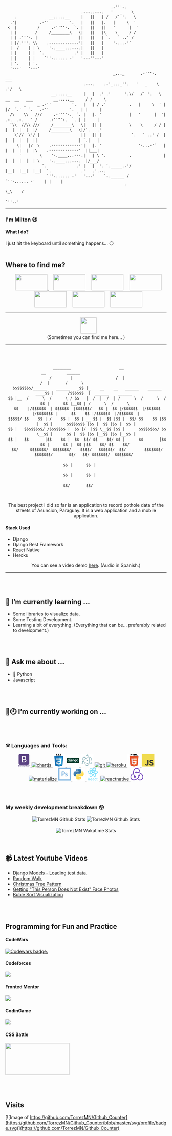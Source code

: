 
     
                                                  .-'''-.              
                                     .---..---.   '   _    \            
        .              __.....__     |   ||   | /   /` '.   \           
      .'|          .-''         '.   |   ||   |.   |     \  '           
     <  |         /     .-''"'-.  `. |   ||   ||   '      |  '          
      | |        /     /________\   \|   ||   |\    \     / /           
      | | .'''-. |                  ||   ||   | `.   ` ..' /            
      | |/.'''. \\    .-------------'|   ||   |    '-...-'`             
      |  /    | | \    '-.____...---.|   ||   |                         
      | |     | |  `.             .' |   ||   |                         
      | |     | |    `''-...... -'   '---''---'                         
      | '.    | '.                                                      
      '---'   '---'                                                     
                                                   _..._       .-'''-.                                            ___   
                                      .---.    .-'_..._''.   '   _    \                                       .'/   \  
                        __.....__     |   |  .' .'      '.\/   /` '.   \  __  __   ___         __.....__     / /     \ 
            _     _ .-''         '.   |   | / .'          .   |     \  ' |  |/  `.'   `.   .-''         '.   | |     | 
      /\    \\   ///     .-''"'-.  `. |   |. '            |   '      |  '|   .-.  .-.   ' /     .-''"'-.  `. | |     | 
      `\\  //\\ ///     /________\   \|   || |            \    \     / / |  |  |  |  |  |/     /________\   \|/`.   .' 
        \`//  \'/ |                  ||   || |             `.   ` ..' /  |  |  |  |  |  ||                  | `.|   |  
         \|   |/  \    .-------------'|   |. '                '-...-'`   |  |  |  |  |  |\    .-------------'  ||___|  
          '        \    '-.____...---.|   | \ '.          .              |  |  |  |  |  | \    '-.____...---.  |/___/  
                    `.             .' |   |  '. `._____.-'/              |__|  |__|  |__|  `.             .'   .'.--.  
                      `''-...... -'   '---'    `-.______ /                                   `''-...... -'    | |    | 
                                                        `                                                     \_\    / 
                                                                                                               `''--'  


---
    
    
 
                                                                                                               
   ### I'm Milton 😃
   #### What I do?
I just hit the keyboard until something happens... 😏
<br />
<br />

## Where to find me?


<div align="center">
<a href = 'https://codesandbox.io/u/TorrezMN'>
 <img src="https://cdn.iconscout.com/icon/free/png-256/code-sandbox-3626923-3029331.png"  width="100" height="50" style="margin-left:15px;" >
</a>  
<a href = 'https://www.kaggle.com/torrezmn'><img src="https://upload.wikimedia.org/wikipedia/commons/7/7c/Kaggle_logo.png"  width="100" height="50" style="margin-left:15px;" ></a>
<a href = 'https://dev.to/torrezmn'><img src="https://prepr.org/wp-content/uploads/2013/06/DevTO_logo.png"  width="100" height="50" style="margin-left:15px;"></a>
<a href = 'https://www.youtube.com/channel/UCuNWWspn9X2zdLWHvriduOA'><img src="https://upload.wikimedia.org/wikipedia/commons/thumb/e/e1/Logo_of_YouTube_%282015-2017%29.svg/502px-Logo_of_YouTube_%282015-2017%29.svg.png"  width="100" height="50" style="margin-left:15px;"></a>
<a href = 'https://stackoverflow.com/users/5403776/torrez-milton-n'><img src="https://download.logo.wine/logo/Stack_Overflow/Stack_Overflow-Logo.wine.png"  width="100" height="50" style="margin-left:15px;"></a>
<a href = 'https://codepen.io/torrezmn'><img src="https://encrypted-tbn0.gstatic.com/images?q=tbn:ANd9GcRvF4iXxidUR-EAx1QUp5uu37e6R0qMs9Wf3Q&usqp=CAU"  width="100" height="50" style="margin-left:15px;"></a>
<a href = 'https://twitter.com/mntorrez'><img src="https://socialgeek.co/wp-content/uploads/2017/11/logo-twitter.png"  width="100" height="50" style="margin-left:15px;"></a>

</div>

---

<div align="center">
<a href = 'https://www.twitch.tv/the_duck_hill'><img src="https://assets.help.twitch.tv/Glitch_Purple_RGB.png"  width="50" height="50" style="margin-left:15px;"></a><br>
<span>(Sometimes you can find me here... )</span>
</div>


---


<br />
<br />
<div align="center">


     
      ________                     __                                          __         ______                      
     /        |                   /  |                                        /  |       /      \                     
     $$$$$$$$/______    ______   _$$ |_    __    __   ______    ______    ____$$ |      /$$$$$$  |  ______    ______  
     $$ |__  /      \  /      \ / $$   |  /  |  /  | /      \  /      \  /    $$ |      $$ |__$$ | /      \  /      \ 
     $$    |/$$$$$$  | $$$$$$  |$$$$$$/   $$ |  $$ |/$$$$$$  |/$$$$$$  |/$$$$$$$ |      $$    $$ |/$$$$$$  |/$$$$$$  |
     $$$$$/ $$    $$ | /    $$ |  $$ | __ $$ |  $$ |$$ |  $$/ $$    $$ |$$ |  $$ |      $$$$$$$$ |$$ |  $$ |$$ |  $$ |
     $$ |   $$$$$$$$/ /$$$$$$$ |  $$ |/  |$$ \__$$ |$$ |      $$$$$$$$/ $$ \__$$ |      $$ |  $$ |$$ |__$$ |$$ |__$$ |
     $$ |   $$       |$$    $$ |  $$  $$/ $$    $$/ $$ |      $$       |$$    $$ |      $$ |  $$ |$$    $$/ $$    $$/ 
     $$/     $$$$$$$/  $$$$$$$/    $$$$/   $$$$$$/  $$/        $$$$$$$/  $$$$$$$/       $$/   $$/ $$$$$$$/  $$$$$$$/  
                                                                                                  $$ |      $$ |      
                                                                                                  $$ |      $$ |      
                                                                                                  $$/       $$/       
     


<br/>
<p>The best project I did so far is an application to record pothole data of the streets of Asuncion, Paraguay. It is a web application and a mobile application.</p>
</div>

#### Stack Used
* Django
* Django Rest Framework
* React Native
* Heroku

<div align="center">
You can see a video demo <a href= "https://www.youtube.com/watch?v=WHsziHansd0" >here</a>. (Audio in Spanish.)
</div>

---


<br />
<br />

## 🌱 I’m currently learning ...

- Some libraries to visualize data.
- Some Testing Development.
- Learning a bit of everything. (Everything that can be... preferably related to development.)

<br />
<br />

## 💬 Ask me about ...

- 🐍 Python
- Javascript


<br />
<br />

## 🔨🕙 I’m currently working on ...

<br />
<br />

### ⚒️ Languages and Tools:

<p align="center"> <a href="https://getbootstrap.com" target="_blank"> <img src="https://raw.githubusercontent.com/devicons/devicon/master/icons/bootstrap/bootstrap-plain-wordmark.svg" alt="bootstrap" width="40" height="40"/> </a> <a href="https://www.chartjs.org" target="_blank"> <img src="https://www.chartjs.org/media/logo-title.svg" alt="chartjs" width="40" height="40"/> </a> <a href="https://www.w3schools.com/css/" target="_blank"> <img src="https://raw.githubusercontent.com/devicons/devicon/master/icons/css3/css3-original-wordmark.svg" alt="css3" width="40" height="40"/> </a> <a href="https://www.djangoproject.com/" target="_blank"> <img src="https://raw.githubusercontent.com/devicons/devicon/master/icons/django/django-original.svg" alt="django" width="40" height="40"/> </a> <a href="https://www.electronjs.org" target="_blank"> <img src="https://raw.githubusercontent.com/devicons/devicon/master/icons/electron/electron-original.svg" alt="electron" width="40" height="40"/> </a> <a href="https://git-scm.com/" target="_blank"> <img src="https://www.vectorlogo.zone/logos/git-scm/git-scm-icon.svg" alt="git" width="40" height="40"/> </a> <a href="https://heroku.com" target="_blank"> <img src="https://www.vectorlogo.zone/logos/heroku/heroku-icon.svg" alt="heroku" width="40" height="40"/> </a> <a href="https://www.w3.org/html/" target="_blank"> <img src="https://raw.githubusercontent.com/devicons/devicon/master/icons/html5/html5-original-wordmark.svg" alt="html5" width="40" height="40"/> </a> <a href="https://developer.mozilla.org/en-US/docs/Web/JavaScript" target="_blank"> <img src="https://raw.githubusercontent.com/devicons/devicon/master/icons/javascript/javascript-original.svg" alt="javascript" width="40" height="40"/> </a> <a href="https://materializecss.com/" target="_blank"> <img src="https://raw.githubusercontent.com/prplx/svg-logos/5585531d45d294869c4eaab4d7cf2e9c167710a9/svg/materialize.svg" alt="materialize" width="40" height="40"/> </a> <a href="https://www.photoshop.com/en" target="_blank"> <img src="https://raw.githubusercontent.com/devicons/devicon/master/icons/photoshop/photoshop-line.svg" alt="photoshop" width="40" height="40"/> </a> <a href="https://www.python.org" target="_blank"> <img src="https://raw.githubusercontent.com/devicons/devicon/master/icons/python/python-original.svg" alt="python" width="40" height="40"/> </a> <a href="https://reactjs.org/" target="_blank"> <img src="https://raw.githubusercontent.com/devicons/devicon/master/icons/react/react-original-wordmark.svg" alt="react" width="40" height="40"/> </a> <a href="https://reactnative.dev/" target="_blank"> <img src="https://reactnative.dev/img/header_logo.svg" alt="reactnative" width="40" height="40"/> </a> <a href="https://redux.js.org" target="_blank"> <img src="https://raw.githubusercontent.com/devicons/devicon/master/icons/redux/redux-original.svg" alt="redux" width="40" height="40"/> </a> </p>


<br/>
<br/>


### My weekly development breakdown 😜

<div align='center'>
<img align="center" alt="TorrezMN Github Stats" src="https://github-readme-stats.vercel.app/api?username=TorrezMN&theme=chartreuse-dark&show_icons=true"/>

<img align="center" alt="TorrezMN Github Stats" src="https://github-readme-stats.vercel.app/api/top-langs/?username=TorrezMN&theme=chartreuse-dark"/>

</div>
<br />
<div align='center'>

<img align="center" alt="TorrezMN Wakatime Stats" src="https://github-readme-stats.vercel.app/api/wakatime?username=TorrezMN&theme=chartreuse-dark&v=2"/>


</div>




<br />
<br />

## 📹 Latest Youtube Videos

<!-- YOUTUBE:START -->
- [Django Models - Loading test data.](https://www.youtube.com/watch?v=lCingO18N6Q)
- [Random Walk](https://www.youtube.com/watch?v=JRaPbm9u57g)
- [Christmas Tree Pattern](https://www.youtube.com/watch?v=e1TTbV9o5BA)
- [Getting "This Person Does Not Exist" Face Photos](https://www.youtube.com/watch?v=LEWSNbqG4Ag)
- [Buble Sort Visualization](https://www.youtube.com/watch?v=tgs790_SL44)
<!-- YOUTUBE:END -->

<br/>
<br/>

## Programming for Fun and Practice 
#### CodeWars
[<img align='center' alt="Codewars badge." src="https://www.codewars.com/users/Torrez%20M.N./badges/large">](https://www.codewars.com/users/Torrez%20M.N.)

#### Codeforces
[<img src="https://codeforces.org/s/97525/images/codeforces-logo-with-telegram.png">](https://codeforces.com/profile/torrez_mn)

#### Fronted Mentor
[<img src="https://www.frontendmentor.io/static/images/logo-desktop.svg">](https://www.frontendmentor.io/profile/TorrezMN)


#### CodinGame
[<img src="https://upload.wikimedia.org/wikipedia/en/thumb/8/8f/CodinGame_logo.svg/700px-CodinGame_logo.svg.png">](https://www.codingame.com/profile/56f1ceef6fd80d30b529cd43aa43af294226134)


#### CSS Battle
[<img src="https://cssbattle.dev/images/banner.png" width="200" height="100">](https://cssbattle.dev/player/MV1AJJaymPPip7fZw7pQitLa8kX2)


<br/>
<br/>

## Visits
[![Image of https://github.com/TorrezMN/Github_Counter](https://github.com/TorrezMN/Github_Counter/blob/master/svg/profile/badge.svg)](https://github.com/TorrezMN/Github_Counter)

 